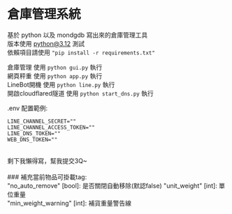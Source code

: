 # 倉庫管理系統
基於 python 以及 mondgdb 寫出來的倉庫管理工具  
版本使用 python@3.12 測試  
依賴項目請使用 <code>"pip install -r requirements.txt"</code>   
  
倉庫管理 使用 <code>python gui.py</code> 執行  
網頁秤重 使用 <code>python app.py</code> 執行  
LineBot開機 使用 <code>python line.py</code> 執行  
開啟cloudflared隧道 使用 <code>python start_dns.py</code> 執行  
  
.env 配置範例:  
```
LINE_CHANNEL_SECRET=""
LINE_CHANNEL_ACCESS_TOKEN=""
LINE_DNS_TOKEN=""
WEB_DNS_TOKEN=""
```
<br >
剩下我懶得寫，幫我提交3Q~  
<br><br>
### 補充當前物品可掛載tag: <br>
"no_auto_remove" [bool]: 是否關閉自動移除(默認false)  
"unit_weight" [int]: 單位重量<br>
"min_weight_warning" [int]: 補貨重量警告線<br>

